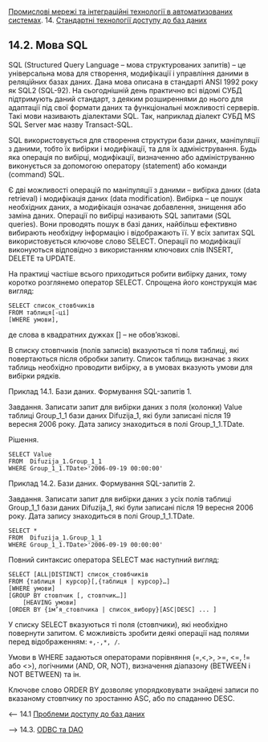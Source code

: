[Промислові мережі та інтеграційні технології в автоматизованих системах](README.md). 14. [Стандартні технології доступу до баз даних](14.md)

## 14.2. Мова SQL

SQL (Structured Query Language – мова структурованих запитів) – це універсальна мова для створення, модифікації і управління даними в реляційних базах даних. Дана мова описана в стандарті ANSI 1992 року як SQL2 (SQL-92). На сьогоднішній день практично всі відомі СУБД підтримують даний стандарт, з деяким розширеннями до нього для адаптації під свої формати даних та функціональні можливості серверів. Такі мови називають діалектами SQL. Так, наприклад діалект СУБД MS SQL Server має назву Transact-SQL.

SQL використовується для створення структури бази даних, маніпуляції з даними, тобто їх вибірки і модифікації, та для їх адміністрування. Будь яка операція по вибірці, модифікації, визначенню або адмініструванню виконується за допомогою оператору (statement) або команди (command) SQL.

Є дві можливості операцій по маніпуляції з даними – вибірка даних (data retrieval) і модифікація даних (data modification). Вибірка – це пошук необхідних даних, а модифікація означає добавлення, знищення або заміна даних. Операції по вибірці називають SQL запитами (SQL queries). Вони проводять пошук в базі даних, найбільш ефективно вибирають необхідну інформацію і відображають її. У всіх запитах SQL використовується ключове слово SELECT. Операції по модифікації виконуються відповідно з використанням ключових слів INSERT, DELETE та UPDATE. 

На практиці частіше всього приходиться робити вибірку даних, тому коротко розглянемо оператор SELECT. Спрощена його конструкція має вигляд:

```
SELECT список_стовбчиків
FROM таблиця[-ці]
[WHERE умови],
```

де слова в квадратних дужках [] – не обов’язкові.

В списку стовпчиків (полів записів) вказуються ті поля таблиці, які повертаються після обробки запиту. Список таблиць визначає з яких таблиць необхідно проводити вибірку, а в умовах вказують умови для вибірки рядків. 

Приклад 14.1.  Бази даних. Формування SQL-запитів 1. 

Завдання. Записати запит для вибірки даних з поля (колонки) Value таблиці Group_1_1 бази даних Difuzija_1, які були записані після 19 вересня 2006 року. Дата запису знаходиться в полі Group_1_1.TDate.

Рішення. 

```
SELECT Value   
FROM  Difuzija_1.Group_1_1 
WHERE Group_1_1.TDate>'2006-09-19 00:00:00'
```

Приклад 14.2.  Бази даних. Формування SQL-запитів 2. 

Завдання. Записати запит для вибірки даних з усіх полів таблиці Group_1_1 бази даних Difuzija_1, які були записані після 19 вересня 2006 року. Дата запису знаходиться в полі Group_1_1.TDate.

```
SELECT *   
FROM  Difuzija_1.Group_1_1 
WHERE Group_1_1.TDate>'2006-09-19 00:00:00'
```

Повний синтаксис оператора SELECT має наступний вигляд:

```
SELECT [ALL|DISTINCT] список_стовбчиків
FROM {таблиця | курсор}[,{таблиця | курсор}…] 
[WHERE умови]
[GROUP BY стовпчик [, стовпчик…]]
	[HEAVING умови]
[ORDER BY {ім’я_стовпчика | список_вибору}[ASC|DESC] ... ]
```

У списку SELECT вказуються ті поля (стовпчики), які необхідно повернути запитом. Є можливість зробити деякі операції над полями перед відображенням: `+,-,*, /`. 

Умови в WHERE задаються операторами порівняння (=,<,>, >=, <=, != або <>), логічними (AND, OR, NOT), визначення діапазону (BETWEEN і NOT BETWEEN) та ін.

Ключове слово ORDER BY дозволяє упорядковувати знайдені записи по вказаному стовпчику по зростанню ASC, або по спаданню DESC.



<-- 14.1 [Проблеми доступу до баз даних](14_1.md) 

--> 14.3. [ODBC та DAO](14_3.md)  
